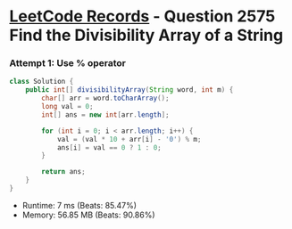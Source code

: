 # [LeetCode Records](../../README.md) - Question 2575 Find the Divisibility Array of a String

### Attempt 1: Use % operator
```java
class Solution {
    public int[] divisibilityArray(String word, int m) {
        char[] arr = word.toCharArray();
        long val = 0;
        int[] ans = new int[arr.length];

        for (int i = 0; i < arr.length; i++) {
            val = (val * 10 + arr[i] - '0') % m;
            ans[i] = val == 0 ? 1 : 0;
        }

        return ans;
    }
}
```
- Runtime: 7 ms (Beats: 85.47%)
- Memory: 56.85 MB (Beats: 90.86%)

<br>
